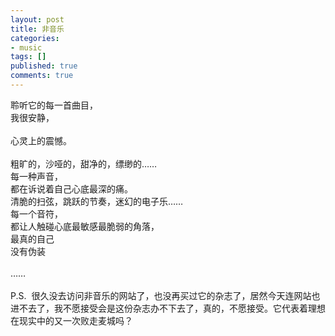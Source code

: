 ```yaml
---
layout: post
title: 非音乐
categories:
- music
tags: []
published: true
comments: true
---
```

<p>聆听它的每一首曲目，<br />我很安静，<br /><br />心灵上的震憾。<br /><br />粗旷的，沙哑的，甜净的，缥缈的……<br />每一种声音，<br />都在诉说着自己心底最深的痛。<br />清脆的扫弦，跳跃的节奏，迷幻的电子乐……<br />每一个音符，<br />都让人触碰心底最敏感最脆弱的角落，<br />最真的自己<br />没有伪装<br /><br />……<br /><br />P.S.&nbsp;&nbsp;很久没去访问非音乐的网站了，也没再买过它的杂志了，居然今天连网站也进不去了，我不愿接受会是这份杂志办不下去了，真的，不愿接受。它代表着理想在现实中的又一次败走麦城吗？<br /></p>
